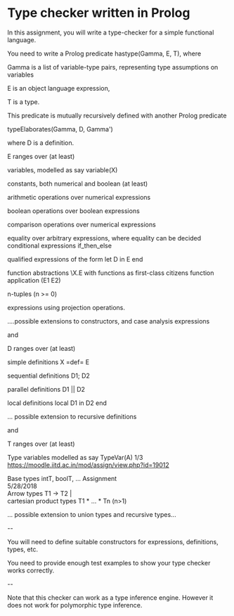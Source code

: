 # Type checker written in Prolog


In this assignment, you will write a type-checker for a simple functional language.

You need to write a Prolog predicate hastype(Gamma, E, T), where

Gamma is a list of variable-type pairs, representing type assumptions on variables


E is an object language expression,


T is a type.


This predicate is mutually recursively defined with another Prolog predicate

typeElaborates(Gamma, D, Gamma')

where D is a definition.



E ranges over (at least)

variables, modelled as say variable(X)


constants, both numerical and boolean (at least)


arithmetic operations over numerical expressions


boolean operations over boolean expressions


comparison operations over numerical expressions


equality over arbitrary expressions, where equality can be decided conditional expressions if_then_else

qualified expressions of the form let D in E end


function abstractions \X.E with functions as first-class citizens function application (E1 E2)

n-tuples (n >= 0)


expressions using projection operations.


....possible extensions to constructors, and case analysis expressions


and

D ranges over (at least)

simple definitions X =def= E


sequential definitions D1; D2


parallel definitions D1 || D2


local definitions local D1 in D2 end


... possible extension to recursive definitions


and

T ranges over (at least)

Type variables modelled as say TypeVar(A)	1/3	
https://moodle.iitd.ac.in/mod/assign/view.php?id=19012		
 

Base types intT, boolT, ...	Assignment	
5/28/2018		
Arrow types T1 -> T2 |		
cartesian product types T1 * ... * Tn	(n>1)	


... possible extension to union types and recursive types...


--

You will need to define suitable constructors for expressions, definitions, types, etc.

You need to provide enough test examples to show your type checker works correctly.

--

Note that this checker can work as a type inference engine. However it does not work for polymorphic type inference.

